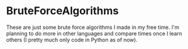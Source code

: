 # BruteForceAlgorithms
These are just some brute force algorithms I made in my free time. I'm planning to do more in other languages and compare times once I learn others (I pretty much only code in Python as of now).
